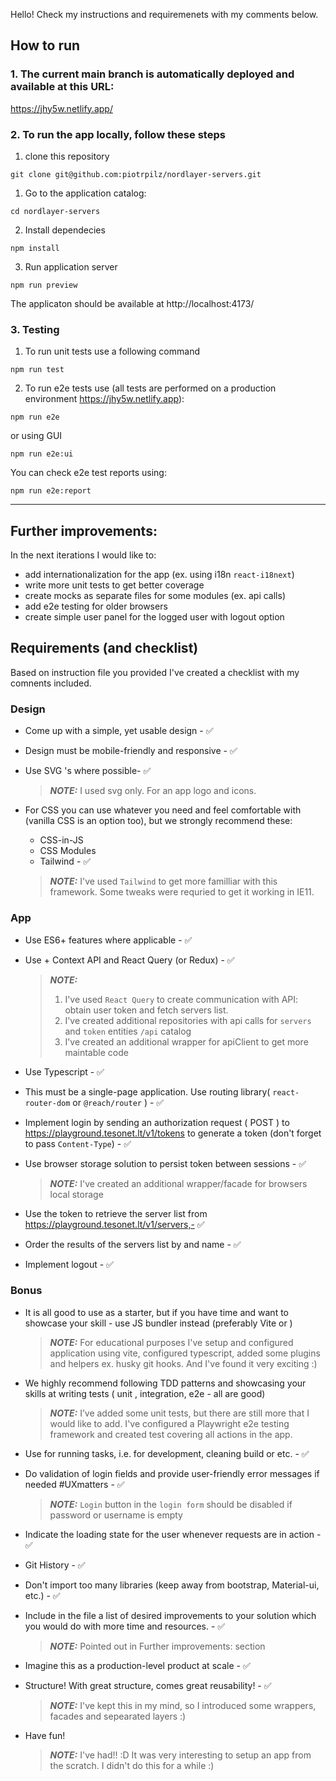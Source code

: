 Hello! Check my instructions and requiremenets with my comments below.
## How to run

### 1. The current main branch is automatically deployed and available at this URL:
   https://jhy5w.netlify.app/

### 2. To run the app locally, follow these steps

1) clone this repository
```shell    
git clone git@github.com:piotrpilz/nordlayer-servers.git
```

1) Go to the application catalog:
```shell
cd nordlayer-servers
```

2) Install dependecies
```shell
npm install
```

3) Run application server
```shell
npm run preview
```

The applicaton should be available at
http://localhost:4173/


### 3. Testing
1) To run unit tests use a following command
```shell
npm run test
```

2) To run e2e tests use (all tests are performed on a production environment https://jhy5w.netlify.app):

```shell
npm run e2e
```

or using GUI
```
npm run e2e:ui
```

You can check e2e test reports using:
```shell
npm run e2e:report
```

-------
## Further improvements:

In the next iterations I would like to:
- add internationalization for the app (ex. using i18n `react-i18next`)
- write more unit tests to get better coverage
- create mocks as separate files for some modules (ex. api calls)
- add e2e testing for older browsers
- create simple user panel for the logged user with logout option

## Requirements (and checklist)
Based on instruction file you provided I've created a checklist with my comnents included.
### Design
- Come up with a simple, yet usable design - ✅
- Design must be mobile-friendly and responsive - ✅
- Use SVG 's where possible- ✅
  
  > **_NOTE:_** I used svg only. For an app logo and icons.

- For CSS you can use whatever you need and feel comfortable with (vanilla CSS is an option too), but we strongly recommend these:
  - CSS-in-JS
  - CSS Modules
  - Tailwind - ✅
  
  > **_NOTE:_** I've used `Tailwind` to get more familliar with this framework. Some tweaks were requried to get it working in IE11.

### App
- Use ES6+ features where applicable - ✅
- Use + Context API and React Query (or Redux) - ✅

   > **_NOTE:_**
   >
   > 1) I've used `React Query` to create communication with API: obtain user token and fetch servers list. 
   > 2) I've created additional repositories with api calls for `servers` and `token` entities `/api` catalog
   > 3) I've created an additional wrapper for apiClient to get more maintable code

- Use Typescript - ✅
- This must be a single-page application. Use routing library( `react-router-dom` or `@reach/router` ) - ✅
- Implement login by sending an authorization request ( POST )
to https://playground.tesonet.lt/v1/tokens to generate a token (don't forget to pass `Content-Type`)&nbsp;-&nbsp;✅

- Use browser storage solution to persist token between sessions - ✅
    
    > **_NOTE:_** I've created an additional wrapper/facade for browsers local storage

- Use the token to retrieve the server list
from https://playground.tesonet.lt/v1/servers,- ✅

- Order the results of the servers list by and name - ✅
- Implement logout - ✅

### Bonus

- It is all good to use as a starter, but if you have time and want to showcase your skill - use JS bundler instead (preferably Vite or )
    > **_NOTE:_** For educational purposes I've setup and configured application using vite, configured typescript, added some plugins and helpers ex. husky git hooks. And I've found it very exciting :)

- We highly recommend following TDD patterns and showcasing your skills at writing tests ( unit , integration, e2e - all are good)
   > **_NOTE:_** I’ve added some unit tests, but there are still more that I would like to add. I've configured a Playwright e2e testing framework and created test covering all actions in the app.

- Use for running tasks, i.e. for development, cleaning build or etc. - ✅
- Do validation of login fields and provide user-friendly error messages if
needed #UXmatters - ✅
    > **_NOTE:_** `Login` button in the `login form` should be disabled if password or username is empty

- Indicate the loading state for the user whenever requests are in action - ✅ 

- Git History - ✅
- Don't import too many libraries (keep away from bootstrap, Material-ui, etc.) - ✅
- Include in the file a list of desired improvements to your solution which you would do with more time and resources. - ✅
  
  > **_NOTE:_** Pointed out in Further improvements: section

- Imagine this as a production-level product at scale - ✅
- Structure! With great structure, comes great reusability! - ✅
  
    > **_NOTE:_** I've kept this in my mind, so I introduced some wrappers, facades and sepearated layers :)
- Have fun!
    > **_NOTE:_** I've had!! :D It was very interesting to setup an app from the scratch. I didn't do this for a while :)